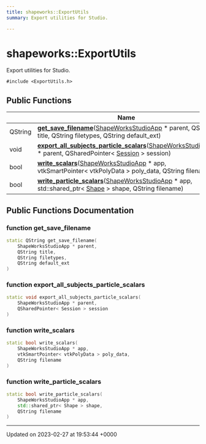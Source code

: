 ```yaml
---
title: shapeworks::ExportUtils
summary: Export utilities for Studio. 

---
```


# shapeworks::ExportUtils



Export utilities for Studio. 


`#include <ExportUtils.h>`

## Public Functions

|                | Name           |
| -------------- | -------------- |
| QString | **[get_save_filename](../Classes/classshapeworks_1_1ExportUtils.md#function-get-save-filename)**([ShapeWorksStudioApp](../Classes/classshapeworks_1_1ShapeWorksStudioApp.md) * parent, QString title, QString filetypes, QString default_ext) |
| void | **[export_all_subjects_particle_scalars](../Classes/classshapeworks_1_1ExportUtils.md#function-export-all-subjects-particle-scalars)**([ShapeWorksStudioApp](../Classes/classshapeworks_1_1ShapeWorksStudioApp.md) * parent, QSharedPointer< [Session](../Classes/classshapeworks_1_1Session.md) > session) |
| bool | **[write_scalars](../Classes/classshapeworks_1_1ExportUtils.md#function-write-scalars)**([ShapeWorksStudioApp](../Classes/classshapeworks_1_1ShapeWorksStudioApp.md) * app, vtkSmartPointer< vtkPolyData > poly_data, QString filename) |
| bool | **[write_particle_scalars](../Classes/classshapeworks_1_1ExportUtils.md#function-write-particle-scalars)**([ShapeWorksStudioApp](../Classes/classshapeworks_1_1ShapeWorksStudioApp.md) * app, std::shared_ptr< [Shape](../Classes/classshapeworks_1_1Shape.md) > shape, QString filename) |

## Public Functions Documentation

### function get_save_filename

```cpp
static QString get_save_filename(
    ShapeWorksStudioApp * parent,
    QString title,
    QString filetypes,
    QString default_ext
)
```


### function export_all_subjects_particle_scalars

```cpp
static void export_all_subjects_particle_scalars(
    ShapeWorksStudioApp * parent,
    QSharedPointer< Session > session
)
```


### function write_scalars

```cpp
static bool write_scalars(
    ShapeWorksStudioApp * app,
    vtkSmartPointer< vtkPolyData > poly_data,
    QString filename
)
```


### function write_particle_scalars

```cpp
static bool write_particle_scalars(
    ShapeWorksStudioApp * app,
    std::shared_ptr< Shape > shape,
    QString filename
)
```


-------------------------------

Updated on 2023-02-27 at 19:53:44 +0000